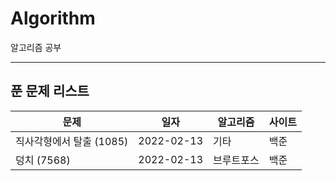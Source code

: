 # Algorithm



알고리즘 공부

___



## 푼 문제 리스트

| 문제 | 일자 | 알고리즘 | 사이트 |
| ---- | ---- | -------- | ------ |
|직사각형에서 탈출 (1085) |2022-02-13 |기타 |백준 |
|덩치 (7568) |2022-02-13 |브루트포스 |백준 |